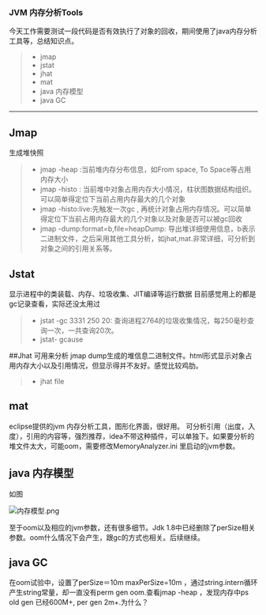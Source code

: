 ### JVM 内存分析Tools

今天工作需要测试一段代码是否有效执行了对象的回收，期间使用了java内存分析工具等，总结知识点。

> * jmap
> * jstat
> * jhat
> * mat
> * java 内存模型
> * java GC

---
## Jmap
生成堆快照
> * jmap -heap :当前堆内存分布信息，如From space, To Space等占用内存大小
> * jmap -histo : 当前堆中对象占用内存大小情况，柱状图数据结构组织。可以简单得定位下当前占用内存最大的几个对象
> * jmap -histo:live:先触发一次gc , 再统计对象占用内存情况。可以简单得定位下当前占用内存最大的几个对象以及对象是否可以被gc回收
> * jmap -dump:format=b,file=heapDump: 导出堆详细使用信息，b表示二进制文件，之后采用其他工具分析，如jhat,mat.非常详细，可分析到对象之间的引用关系等。

 ## Jstat
显示进程中的类装载、内存、垃圾收集、JIT编译等运行数据
目前感觉用上的都是gc记录查看，实际还没太用过
> * jstat -gc 3331 250 20: 查询进程2764的垃圾收集情况，每250毫秒查询一次，一共查询20次。
> * jstat- gcause

##Jhat
可用来分析 jmap dump生成的堆信息二进制文件。html形式显示对象占用内存大小以及引用情况，但显示得并不友好。感觉比较鸡肋。
> * jhat file

## mat
eclipse提供的jvm 内存分析工具，图形化界面，很好用。 可分析引用（出度，入度），引用的内容等，强烈推荐，idea不带这种插件，可以单独下。如果要分析的堆文件太大，可能oom，需要修改MemoryAnalyzer.ini 里启动的jvm参数。

## java 内存模型
如图

![内存模型.png](http://upload-images.jianshu.io/upload_images/4849306-f6a606caefa96cf0.png?imageMogr2/auto-orient/strip%7CimageView2/2/w/1240)

至于oom以及相应的jvm参数，还有很多细节。Jdk 1.8中已经删除了perSize相关参数。oom什么情况下会产生，跟gc的方式也相关。后续继续。

## java GC
在oom试验中，设置了perSize＝10m maxPerSize=10m ，通过string.intern循环产生string常量，却一直没有perm gen oom.查看jmap -heap ，发现内存中ps old gen 已经600M+, per gen 2m+.为什么？